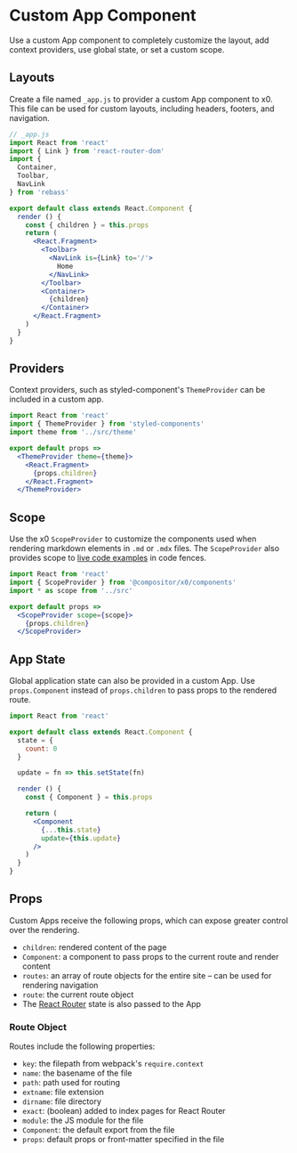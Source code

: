 
# Custom App Component

Use a custom App component to completely customize the layout, add context providers, use global state, or set a custom scope.

## Layouts

Create a file named `_app.js` to provider a custom App component to x0.
This file can be used for custom layouts, including headers, footers, and navigation.

```jsx
// _app.js
import React from 'react'
import { Link } from 'react-router-dom'
import {
  Container,
  Toolbar,
  NavLink
} from 'rebass'

export default class extends React.Component {
  render () {
    const { children } = this.props
    return (
      <React.Fragment>
        <Toolbar>
          <NavLink is={Link} to='/'>
            Home
          </NavLink>
        </Toolbar>
        <Container>
          {children}
        </Container>
      </React.Fragment>
    )
  }
}
```

## Providers

Context providers, such as styled-component's `ThemeProvider` can be included in a custom app.

```jsx
import React from 'react'
import { ThemeProvider } from 'styled-components'
import theme from '../src/theme'

export default props =>
  <ThemeProvider theme={theme}>
    <React.Fragment>
      {props.children}
    </React.Fragment>
  </ThemeProvider>
```

## Scope

Use the x0 `ScopeProvider` to customize the components used when rendering markdown elements in `.md` or `.mdx` files.
The `ScopeProvider` also provides scope to [live code examples](markdown/#code-fences) in code fences.

```jsx
import React from 'react'
import { ScopeProvider } from '@compositor/x0/components'
import * as scope from '../src'

export default props =>
  <ScopeProvider scope={scope}>
    {props.children}
  </ScopeProvider>
```

## App State

Global application state can also be provided in a custom App.
Use `props.Component` instead of `props.children` to pass props to the rendered route.

```jsx
import React from 'react'

export default class extends React.Component {
  state = {
    count: 0
  }

  update = fn => this.setState(fn)

  render () {
    const { Component } = this.props

    return (
      <Component
        {...this.state}
        update={this.update}
      />
    )
  }
}
```

## Props

Custom Apps receive the following props, which can expose greater control over the rendering.

- `children`: rendered content of the page
- `Component`: a component to pass props to the current route and render content
- `routes`: an array of route objects for the entire site – can be used for rendering navigation
- `route`: the current route object
- The [React Router][react-router] state is also passed to the App

### Route Object

Routes include the following properties:

- `key`: the filepath from webpack's `require.context`
- `name`: the basename of the file
- `path`: path used for routing
- `extname`: file extension
- `dirname`: file directory
- `exact`: (boolean) added to index pages for React Router
- `module`: the JS module for the file
- `Component`: the default export from the file
- `props`: default props or front-matter specified in the file

[react-router]: https://github.com/ReactTraining/react-router

